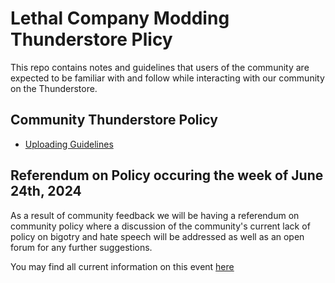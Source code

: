 # Lethal Company Modding Thunderstore Plicy

This repo contains notes and guidelines that users of the community are expected to be familiar with and follow while interacting with our community on the Thunderstore.

## Community Thunderstore Policy

- [Uploading Guidelines](Thunderstore-Guidelines.md)

## Referendum on Policy occuring the week of June 24th, 2024

As a result of community feedback we will be having a referendum on community policy where a discussion of the community's current lack of policy on bigotry and hate speech will be addressed as well as an open forum for any further suggestions.

You may find all current information on this event [here](community-decisions/Referendum-2.md)